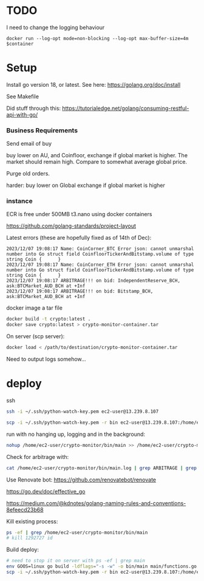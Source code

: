 # TODO
I need to change the logging behaviour
```
docker run --log-opt mode=non-blocking --log-opt max-buffer-size=4m $container
```

# Setup
Install go version 18, or latest. 
See here:
https://golang.org/doc/install

See Makefile

Did stuff through this:
https://tutorialedge.net/golang/consuming-restful-api-with-go/

### Business Requirements
Send email of buy

buy lower on AU, and Coinfloor, exchange if global market is higher. The market should remain high. Compare to somewhat average global price.

Purge old orders.

harder: buy lower on Global exchange if global market is higher


### instance
ECR is free under 500MB
t3.nano using docker containers


https://github.com/golang-standards/project-layout

Latest errors (these are hopefully fixed as of 14th of Dec):
```
2023/12/07 19:08:17 Name: CoinCorner_BTC Error json: cannot unmarshal number into Go struct field CoinfloorTickerAndBitstamp.volume of type string Coin {      }
2023/12/07 19:08:17 Name: CoinCorner_ETH Error json: cannot unmarshal number into Go struct field CoinfloorTickerAndBitstamp.volume of type string Coin {      }
2023/12/07 19:08:17 ARBITRAGE!!! on bid: IndependentReserve_BCH, ask:BTCMarket_AUD_BCH at +Inf
2023/12/07 19:08:17 ARBITRAGE!!! on bid: Bitstamp_BCH, ask:BTCMarket_AUD_BCH at +Inf
```


docker image a tar file
```sh
docker build -t crypto:latest .
docker save crypto:latest > crypto-monitor-container.tar
```

On server (scp server):
```sh
docker load < /path/to/destination/crypto-monitor-container.tar
```
Need to output logs somehow...


# deploy

ssh
```sh
ssh -i ~/.ssh/python-watch-key.pem ec2-user@13.239.8.107
```


```sh
scp -i ~/.ssh/python-watch-key.pem -r bin ec2-user@13.239.8.107:/home/ec2-user/crypto-monitor
```

run with no hanging up, logging and in the background:
```sh
nohup /home/ec2-user/crypto-monitor/bin/main >> /home/ec2-user/crypto-monitor/bin/crypto.log 2>&1 &
```

Check for arbitrage with:
```sh
cat /home/ec2-user/crypto-monitor/bin/main.log | grep ARBITRAGE | grep -v Inf
```

Use Renovate bot: https://github.com/renovatebot/renovate

https://go.dev/doc/effective_go

https://medium.com/@kdnotes/golang-naming-rules-and-conventions-8efeecd23b68

Kill existing process:
```sh
ps -ef | grep /home/ec2-user/crypto-monitor/bin/main
# kill 1292727 id
```


Build deploy:
```sh
# need to stop it on server with ps -ef | grep main
env GOOS=linux go build -ldflags="-s -w" -o bin/main main/functions.go main/main.go
scp -i ~/.ssh/python-watch-key.pem -r bin ec2-user@13.239.8.107:/home/ec2-user/crypto-monitor
```